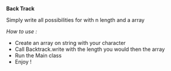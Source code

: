 **Back Track**

Simply write all possibilities for with n length and a array

*How to use :* 
  - Create an array on string with your character
  - Call Backtrack.write with the length you would then the array
  - Run the Main class
  - Enjoy !